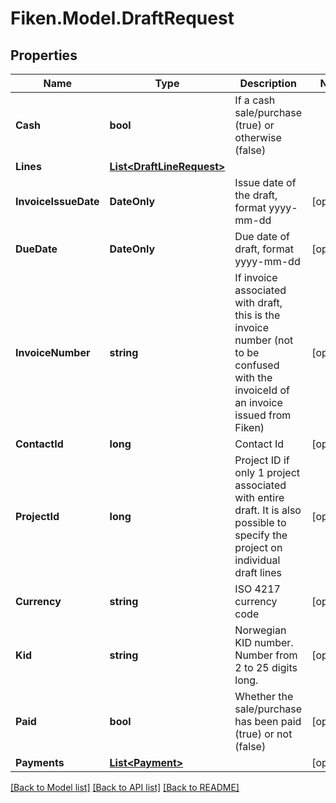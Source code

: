 # Fiken.Model.DraftRequest

## Properties

Name | Type | Description | Notes
------------ | ------------- | ------------- | -------------
**Cash** | **bool** | If a cash sale/purchase (true) or otherwise (false) | 
**Lines** | [**List&lt;DraftLineRequest&gt;**](DraftLineRequest.md) |  | 
**InvoiceIssueDate** | **DateOnly** | Issue date of the draft, format yyyy-mm-dd | [optional] 
**DueDate** | **DateOnly** | Due date of draft, format yyyy-mm-dd | [optional] 
**InvoiceNumber** | **string** | If invoice associated with draft, this is the invoice number (not to be confused with the invoiceId of an invoice issued from Fiken) | [optional] 
**ContactId** | **long** | Contact Id | [optional] 
**ProjectId** | **long** | Project ID if only 1 project associated with entire draft. It is also possible to specify the project on individual draft lines | [optional] 
**Currency** | **string** | ISO 4217 currency code | [optional] 
**Kid** | **string** | Norwegian KID number. Number from 2 to 25 digits long. | [optional] 
**Paid** | **bool** | Whether the sale/purchase has been paid (true) or not (false) | [optional] 
**Payments** | [**List&lt;Payment&gt;**](Payment.md) |  | [optional] 

[[Back to Model list]](../../README.md#documentation-for-models) [[Back to API list]](../../README.md#documentation-for-api-endpoints) [[Back to README]](../../README.md)

